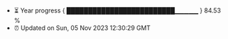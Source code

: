 - ⏳ Year progress { █████████████████████████▁▁▁▁▁ } 84.53 %
- ⏰ Updated on Sun, 05 Nov 2023 12:30:29 GMT

